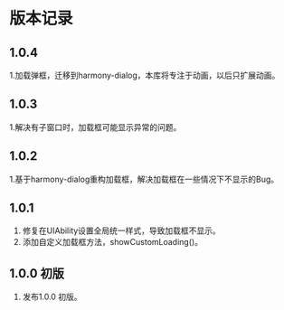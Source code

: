 # 版本记录

## 1.0.4
1.加载弹框，迁移到harmony-dialog，本库将专注于动画，以后只扩展动画。   

## 1.0.3
1.解决有子窗口时，加载框可能显示异常的问题。  

## 1.0.2
1.基于harmony-dialog重构加载框，解决加载框在一些情况下不显示的Bug。

## 1.0.1
1. 修复在UIAbility设置全局统一样式，导致加载框不显示。   
2. 添加自定义加载框方法，showCustomLoading()。   

## 1.0.0 初版
1. 发布1.0.0 初版。      